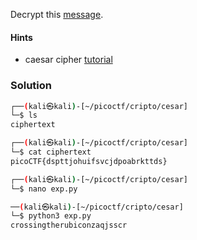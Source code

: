 Decrypt this [message](https://jupiter.challenges.picoctf.org/static/6385b895dcb30c74dbd1f0ea271e3563/ciphertext).

#### Hints
- caesar cipher [tutorial](https://learncryptography.com/classical-encryption/caesar-cipher)

### Solution
```bash
┌──(kali㉿kali)-[~/picoctf/cripto/cesar]
└─$ ls
ciphertext

┌──(kali㉿kali)-[~/picoctf/cripto/cesar]
└─$ cat ciphertext                                                                    
picoCTF{dspttjohuifsvcjdpoabrkttds}  

┌──(kali㉿kali)-[~/picoctf/cripto/cesar]
└─$ nano exp.py   

──(kali㉿kali)-[~/picoctf/cripto/cesar]
└─$ python3 exp.py
crossingtherubiconzaqjsscr

```